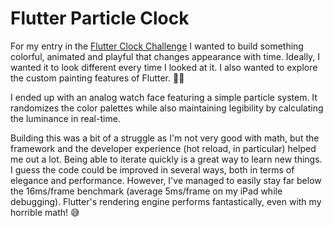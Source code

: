 # Flutter Particle Clock

For my entry in the [Flutter Clock Challenge](https://flutter.dev/clock) I wanted to build something colorful, animated and playful that changes appearance with time. Ideally, I wanted it to look different every time I looked at it. I also wanted to explore the custom painting features of Flutter. 👨‍🎨

I ended up with an analog watch face featuring a simple particle system. It randomizes the color palettes while also maintaining legibility by calculating the luminance in real-time.

Building this was a bit of a struggle as I'm not very good with math, but the framework and the developer experience (hot reload, in particular) helped me out a lot. Being able to iterate quickly is a great way to learn new things. I guess the code could be improved in several ways, both in terms of elegance and performance. However, I've managed to easily stay far below the 16ms/frame benchmark (average 5ms/frame on my iPad while debugging). Flutter's rendering engine performs fantastically, even with my horrible math! 😅